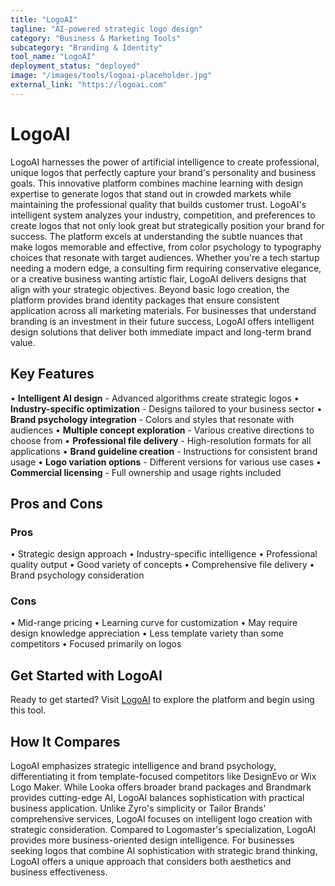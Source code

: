 ```yaml
---
title: "LogoAI"
tagline: "AI-powered strategic logo design"
category: "Business & Marketing Tools"
subcategory: "Branding & Identity"
tool_name: "LogoAI"
deployment_status: "deployed"
image: "/images/tools/logoai-placeholder.jpg"
external_link: "https://logoai.com"
---
```


# LogoAI

LogoAI harnesses the power of artificial intelligence to create professional, unique logos that perfectly capture your brand's personality and business goals. This innovative platform combines machine learning with design expertise to generate logos that stand out in crowded markets while maintaining the professional quality that builds customer trust. LogoAI's intelligent system analyzes your industry, competition, and preferences to create logos that not only look great but strategically position your brand for success. The platform excels at understanding the subtle nuances that make logos memorable and effective, from color psychology to typography choices that resonate with target audiences. Whether you're a tech startup needing a modern edge, a consulting firm requiring conservative elegance, or a creative business wanting artistic flair, LogoAI delivers designs that align with your strategic objectives. Beyond basic logo creation, the platform provides brand identity packages that ensure consistent application across all marketing materials. For businesses that understand branding is an investment in their future success, LogoAI offers intelligent design solutions that deliver both immediate impact and long-term brand value.

## Key Features

• **Intelligent AI design** - Advanced algorithms create strategic logos
• **Industry-specific optimization** - Designs tailored to your business sector
• **Brand psychology integration** - Colors and styles that resonate with audiences
• **Multiple concept exploration** - Various creative directions to choose from
• **Professional file delivery** - High-resolution formats for all applications
• **Brand guideline creation** - Instructions for consistent brand usage
• **Logo variation options** - Different versions for various use cases
• **Commercial licensing** - Full ownership and usage rights included

## Pros and Cons

### Pros
• Strategic design approach
• Industry-specific intelligence
• Professional quality output
• Good variety of concepts
• Comprehensive file delivery
• Brand psychology consideration

### Cons
• Mid-range pricing
• Learning curve for customization
• May require design knowledge appreciation
• Less template variety than some competitors
• Focused primarily on logos

## Get Started with LogoAI

Ready to get started? Visit [LogoAI](https://logoai.com) to explore the platform and begin using this tool.

## How It Compares

LogoAI emphasizes strategic intelligence and brand psychology, differentiating it from template-focused competitors like DesignEvo or Wix Logo Maker. While Looka offers broader brand packages and Brandmark provides cutting-edge AI, LogoAI balances sophistication with practical business application. Unlike Zyro's simplicity or Tailor Brands' comprehensive services, LogoAI focuses on intelligent logo creation with strategic consideration. Compared to Logomaster's specialization, LogoAI provides more business-oriented design intelligence. For businesses seeking logos that combine AI sophistication with strategic brand thinking, LogoAI offers a unique approach that considers both aesthetics and business effectiveness.